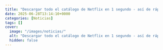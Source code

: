 ```yaml
---
title: "Descargar todo el catálogo de Netflix en 1 segundo - así de rápida es la nueva fibra óptica que desearías tener"
date: 2025-06-28T13:14:10+0000
categories: [Noticias]
tags: []
cover:
  image: "/images/noticias/"
  alt: "Descargar todo el catálogo de Netflix en 1 segundo - así de rápida es la nueva fibra óptica que desearías tener"
  hidden: false
---
```



